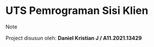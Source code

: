 # UTS Pemrograman Sisi Klien


> [!NOTE]
> Project disusun oleh:
> **Daniel Kristian J / A11.2021.13429**
